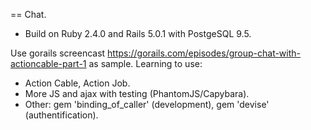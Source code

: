 
== Chat.

* Build on Ruby 2.4.0 and Rails 5.0.1 with PostgeSQL 9.5.

Use gorails screencast https://gorails.com/episodes/group-chat-with-actioncable-part-1 as sample.
Learning to use:
* Action Cable, Action Job.
* More JS and ajax with testing (PhantomJS/Capybara).
* Other: gem 'binding_of_caller' (development), gem 'devise' (authentification).
